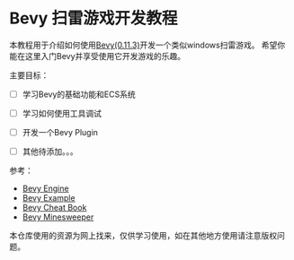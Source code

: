 # Bevy 扫雷游戏开发教程

本教程用于介绍如何使用[Bevy(0.11.3)](https://github.com/bevyengine/bevy)开发一个类似windows扫雷游戏。
希望你能在这里入门Bevy并享受使用它开发游戏的乐趣。


主要目标：
- [ ] 学习Bevy的基础功能和ECS系统
- [ ] 学习如何使用工具调试
- [ ] 开发一个Bevy Plugin
- [ ] 其他待添加。。。


参考：
- [Bevy Engine](https://bevyengine.org/)
- [Bevy Example](https://github.com/bevyengine/bevy/tree/latest/examples)
- [Bevy Cheat Book](https://bevy-cheatbook.github.io/)
- [Bevy Minesweeper](https://dev.to/qongzi/bevy-minesweeper-introduction-4l7f)


本仓库使用的资源为网上找来，仅供学习使用，如在其他地方使用请注意版权问题。

